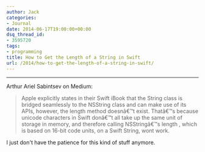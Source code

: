 ```yaml
---
author: Jack
categories:
- Journal
date: 2014-06-17T19:00:00+00:00
dsq_thread_id:
- 3595720
tags:
- programming
title: How to Get the Length of a String in Swift
url: /2014/how-to-get-the-length-of-a-string-in-swift/
---
```


* * *

Arthur Ariel Sabintsev on Medium:

> Apple explicitly states in their Swift iBook that the String class is bridged seamlessly to the NSString class and can make use of its APIs, however, the length method doesnâ€™t exist. Thatâ€™s because unicode characters in Swift donâ€™t all take up the same unit of storage in memory, and therefore calling NSStringâ€™s length , which is based on 16-bit code units, on a Swift String, wont work.

I just don't have the patience for this kind of stuff anymore.
